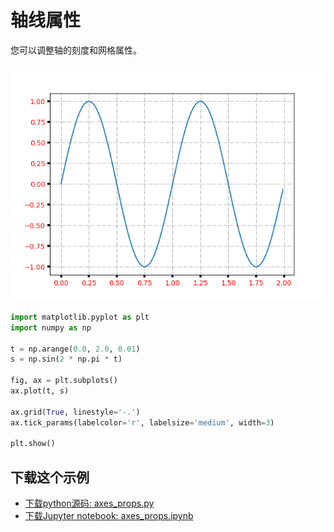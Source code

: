 # 轴线属性

您可以调整轴的刻度和网格属性。

![轴线属性示例](/static/images/gallery/sphx_glr_axes_props_001.png)

```python
import matplotlib.pyplot as plt
import numpy as np

t = np.arange(0.0, 2.0, 0.01)
s = np.sin(2 * np.pi * t)

fig, ax = plt.subplots()
ax.plot(t, s)

ax.grid(True, linestyle='-.')
ax.tick_params(labelcolor='r', labelsize='medium', width=3)

plt.show()
```

## 下载这个示例

- [下载python源码: axes_props.py](https://matplotlib.org/_downloads/axes_props.py)
- [下载Jupyter notebook: axes_props.ipynb](https://matplotlib.org/_downloads/axes_props.ipynb)